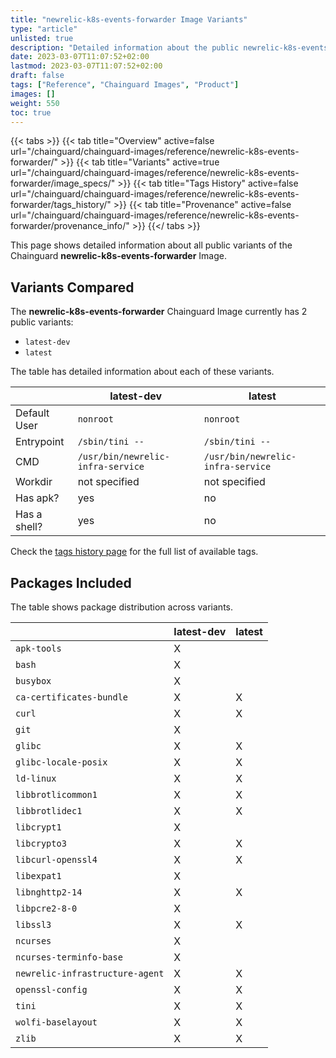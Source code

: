 ```yaml
---
title: "newrelic-k8s-events-forwarder Image Variants"
type: "article"
unlisted: true
description: "Detailed information about the public newrelic-k8s-events-forwarder Chainguard Image variants"
date: 2023-03-07T11:07:52+02:00
lastmod: 2023-03-07T11:07:52+02:00
draft: false
tags: ["Reference", "Chainguard Images", "Product"]
images: []
weight: 550
toc: true
---
```


{{< tabs >}}
{{< tab title="Overview" active=false url="/chainguard/chainguard-images/reference/newrelic-k8s-events-forwarder/" >}}
{{< tab title="Variants" active=true url="/chainguard/chainguard-images/reference/newrelic-k8s-events-forwarder/image_specs/" >}}
{{< tab title="Tags History" active=false url="/chainguard/chainguard-images/reference/newrelic-k8s-events-forwarder/tags_history/" >}}
{{< tab title="Provenance" active=false url="/chainguard/chainguard-images/reference/newrelic-k8s-events-forwarder/provenance_info/" >}}
{{</ tabs >}}

This page shows detailed information about all public variants of the Chainguard **newrelic-k8s-events-forwarder** Image.

## Variants Compared
The **newrelic-k8s-events-forwarder** Chainguard Image currently has 2 public variants: 

- `latest-dev`
- `latest`

The table has detailed information about each of these variants.

|              | latest-dev                        | latest                            |
|--------------|-----------------------------------|-----------------------------------|
| Default User | `nonroot`                         | `nonroot`                         |
| Entrypoint   | `/sbin/tini --`                   | `/sbin/tini --`                   |
| CMD          | `/usr/bin/newrelic-infra-service` | `/usr/bin/newrelic-infra-service` |
| Workdir      | not specified                     | not specified                     |
| Has apk?     | yes                               | no                                |
| Has a shell? | yes                               | no                                |

Check the [tags history page](/chainguard/chainguard-images/reference/newrelic-k8s-events-forwarder/tags_history/) for the full list of available tags.

## Packages Included
The table shows package distribution across variants.

|                                 | latest-dev | latest |
|---------------------------------|------------|--------|
| `apk-tools`                     | X          |        |
| `bash`                          | X          |        |
| `busybox`                       | X          |        |
| `ca-certificates-bundle`        | X          | X      |
| `curl`                          | X          | X      |
| `git`                           | X          |        |
| `glibc`                         | X          | X      |
| `glibc-locale-posix`            | X          | X      |
| `ld-linux`                      | X          | X      |
| `libbrotlicommon1`              | X          | X      |
| `libbrotlidec1`                 | X          | X      |
| `libcrypt1`                     | X          |        |
| `libcrypto3`                    | X          | X      |
| `libcurl-openssl4`              | X          | X      |
| `libexpat1`                     | X          |        |
| `libnghttp2-14`                 | X          | X      |
| `libpcre2-8-0`                  | X          |        |
| `libssl3`                       | X          | X      |
| `ncurses`                       | X          |        |
| `ncurses-terminfo-base`         | X          |        |
| `newrelic-infrastructure-agent` | X          | X      |
| `openssl-config`                | X          | X      |
| `tini`                          | X          | X      |
| `wolfi-baselayout`              | X          | X      |
| `zlib`                          | X          | X      |

